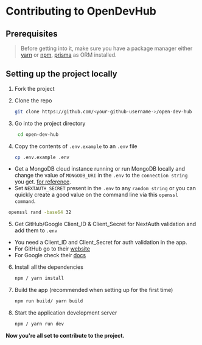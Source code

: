 # Contributing to OpenDevHub

## Prerequisites

> Before getting into it, make sure you have a package manager either [yarn](https://yarnpkg.com/) or [npm](https://www.npmjs.com/), [prisma](https://prisma.io) as ORM installed.

## Setting up the project locally

1. Fork the project

2. Clone the repo

   ```bash
   git clone https://github.com/<your-github-username->/open-dev-hub
   ```

3. Go into the project directory
   ```sh
    cd open-dev-hub
   ```
4. Copy the contents of `.env.example` to an `.env` file

   ```sh
   cp .env.example .env
   ```

- Get a MongoDB cloud instance running or run MongoDB locally and change the value of `MONGODB_URI` in the `.env` to the `connection string` you get. [for reference](https://www.mongodb.com/docs/manual/reference/connection-string/).
- Set `NEXTAUTH_SECRET` present in the `.env` to any `random string` or you can quickly create a good value on the command line via this `openssl command`.
  <br>

```sh
 openssl rand -base64 32
```

5. Get GitHub/Google Client_ID & Client_Secret for NextAuth validation and add them to `.env`

- You need a Client_ID and Client_Secret for auth validation in the app.
- For GitHub go to their [website](https://docs.github.com/en/apps/oauth-apps/building-oauth-apps/authenticating-to-the-rest-api-with-an-oauth-app)
- For Google check their [docs](https://developers.google.com/identity/protocols/oauth2)

6. Install all the dependencies

   ```sh
   npm / yarn install
   ```

7. Build the app (recommended when setting up for the first time)

   ```sh
   npm run build/ yarn build
   ```

8. Start the application development server
   ```sh
   npm / yarn run dev
   ```

**Now you're all set to contribute to the project.**
